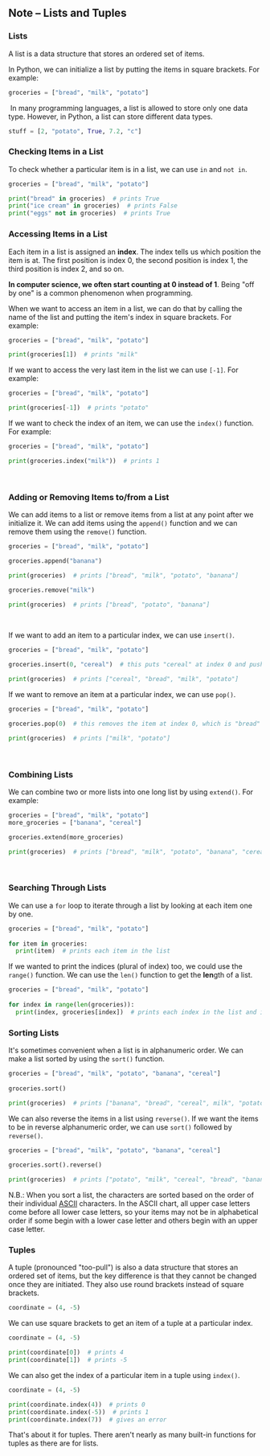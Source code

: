 ## Note – Lists and Tuples

### Lists

A list is a data structure that stores an ordered set of items.

In Python, we can initialize a list by putting the items in square brackets. For example:

```python
groceries = ["bread", "milk", "potato"]
```

 In many programming languages, a list is allowed to store only one data type. However, in Python, a list can store different data types. 

```python
stuff = [2, "potato", True, 7.2, "c"]
```

### Checking Items in a List

To check whether a particular item is in a list, we can use `in` and `not in`.

```python
groceries = ["bread", "milk", "potato"]

print("bread" in groceries)  # prints True
print("ice cream" in groceries)  # prints False
print("eggs" not in groceries)  # prints True

```

### Accessing Items in a List

Each item in a list is assigned an **index**. The index tells us which position the item is at. The first position is index 0, the second position is index 1, the third position is index 2, and so on.

**In computer science, we often start counting at 0 instead of 1**. Being "off by one" is a common phenomenon when programming.

When we want to access an item in a list, we can do that by calling the name of the list and putting the item's index in square brackets. For example:

```python
groceries = ["bread", "milk", "potato"]

print(groceries[1])  # prints "milk"
```



If we want to access the very last item in the list we can use `[-1]`. For example:

```python
groceries = ["bread", "milk", "potato"]

print(groceries[-1])  # prints "potato"
```



If we want to check the index of an item, we can use the `index()` function. For example:

```python
groceries = ["bread", "milk", "potato"]

print(groceries.index("milk"))  # prints 1
```

 

### Adding or Removing Items to/from a List

We can add items to a list or remove items from a list at any point after we initialize it. We can add items using the `append()` function and we can remove them using the `remove()` function.

```python
groceries = ["bread", "milk", "potato"]

groceries.append("banana")

print(groceries)  # prints ["bread", "milk", "potato", "banana"]

groceries.remove("milk")

print(groceries)  # prints ["bread", "potato", "banana"]
```

 

If we want to add an item to a particular index, we can use `insert()`.

```python
groceries = ["bread", "milk", "potato"]

groceries.insert(0, "cereal")  # this puts "cereal" at index 0 and pushes the other items over one spot

print(groceries)  # prints ["cereal", "bread", "milk", "potato"]
```



If we want to remove an item at a particular index, we can use `pop()`.

```python
groceries = ["bread", "milk", "potato"]

groceries.pop(0)  # this removes the item at index 0, which is "bread"

print(groceries)  # prints ["milk", "potato"]
```

 

### Combining Lists

We can combine two or more lists into one long list by using `extend()`. For example:

```python
groceries = ["bread", "milk", "potato"]
more_groceries = ["banana", "cereal"]

groceries.extend(more_groceries)

print(groceries)  # prints ["bread", "milk", "potato", "banana", "cereal"]
```

 

### Searching Through Lists

We can use a `for` loop to iterate through a list by looking at each item one by one.

```python
groceries = ["bread", "milk", "potato"]
  
for item in groceries:
  print(item)  # prints each item in the list
```

If we wanted to print the indices (plural of index) too, we could use the `range()` function. We can use the `len()` function to get the **len**gth of a list.

```python
groceries = ["bread", "milk", "potato"]
  
for index in range(len(groceries)):
  print(index, groceries[index])  # prints each index in the list and its corresponding item
```


### Sorting Lists

It's sometimes convenient when a list is in alphanumeric order. We can make a list sorted by using the `sort()` function.

```python
groceries = ["bread", "milk", "potato", "banana", "cereal"]
 
groceries.sort()

print(groceries)  # prints ["banana", "bread", "cereal", milk", "potato"]
```


We can also reverse the items in a list using `reverse()`. If we want the items to be in reverse alphanumeric order, we can use `sort()` followed by `reverse()`.

```python
groceries = ["bread", "milk", "potato", "banana", "cereal"]
 
groceries.sort().reverse()

print(groceries)  # prints ["potato", "milk", "cereal", "bread", "banana"]
```

N.B.: When you sort a list, the characters are sorted based on the order of their individual [ASCII](http://www.asciitable.com) characters. In the ASCII chart, all upper case letters come before all lower case letters, so your items may not be in alphabetical order if some begin with a lower case letter and others begin with an upper case letter.


### Tuples

A tuple (pronounced "too-pull") is also a data structure that stores an ordered set of items, but the key difference is that they cannot be changed once they are initiated. They also use round brackets instead of square brackets.

```python
coordinate = (4, -5)
```

We can use square brackets to get an item of a tuple at a particular index.

```python
coordinate = (4, -5)

print(coordinate[0])  # prints 4
print(coordinate[1])  # prints -5
```

We can also get the index of a particular item in a tuple using `index()`.

```python
coordinate = (4, -5)

print(coordinate.index(4))  # prints 0
print(coordinate.index(-5))  # prints 1
print(coordinate.index(7))  # gives an error
```

That's about it for tuples. There aren't nearly as many built-in functions for tuples as there are for lists.

